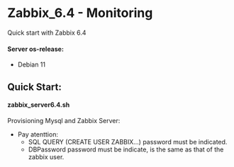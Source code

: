 # Zabbix_6.4 - Monitoring
Quick start with Zabbix 6.4

#### Server os-release:
- Debian 11

## Quick Start:

#### zabbix_server6.4.sh
Provisioning Mysql and Zabbix Server:
- Pay atenttion:
  -  SQL QUERY (CREATE USER ZABBIX...) password must be indicated.
  -  DBPassword password must be indicate, is the same as that of the zabbix user. 
